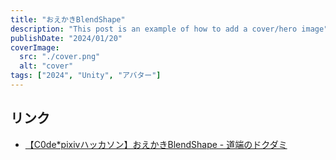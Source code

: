 ```yaml
---
title: "おえかきBlendShape"
description: "This post is an example of how to add a cover/hero image"
publishDate: "2024/01/20"
coverImage:
  src: "./cover.png"
  alt: "cover"
tags: ["2024", "Unity", "アバター"]
---
```



## リンク

- [【C0de*pixivハッカソン】おえかきBlendShape - 道端のドクダミ](https://dokudamichang.hatenablog.com/entry/2024/02/10/034112)
